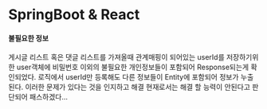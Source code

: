 # SpringBoot & React

#### 불필요한 정보
게시글 리스트 혹은 댓글 리스트를 가져올때 관계매핑이 되어있는 userId를 저장하기위한 user객체에
비밀번호 이외의 불필요한 개인정보들이 포함되어 Response되는게 확인되었다.
로직에서 userId만 등록해도 다른 정보들이 Entity에 포함되어 정보가 누출된다.
이러한 문제가 있다는 것을 인지하고 해결 현재로서는 해결 할 능력이 안된다고 판단되어 패스하겠다...
